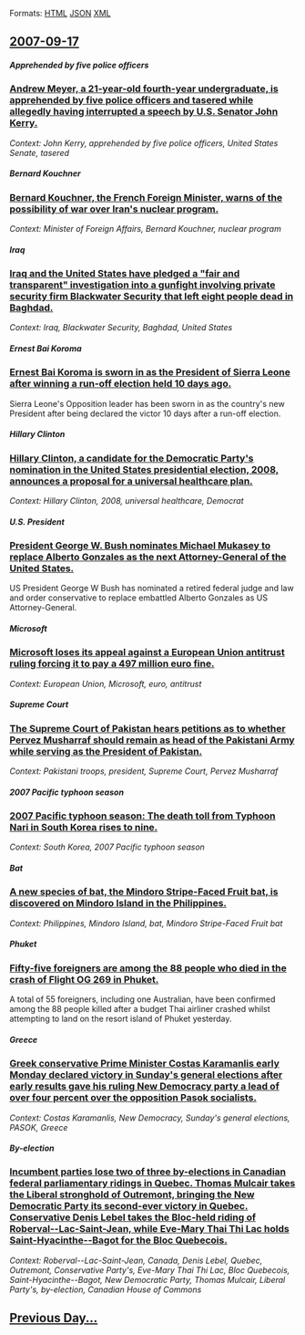 
Formats: [HTML](2007/09/17/index.html)  [JSON](2007/09/17/index.json)  [XML](2007/09/17/index.xml)  

## [2007-09-17](/news/2007/09/17/index.md)

##### Apprehended by five police officers
### [ Andrew Meyer, a 21-year-old fourth-year undergraduate, is apprehended by five police officers and tasered while allegedly having interrupted a speech by U.S. Senator John Kerry.](/news/2007/09/17/andrew-meyer-a-21-year-old-fourth-year-undergraduate-is-apprehended-by-five-police-officers-and-tasered-while-allegedly-having-interrupte.md)
_Context: John Kerry, apprehended by five police officers, United States Senate, tasered_

##### Bernard Kouchner
### [ Bernard Kouchner, the French Foreign Minister, warns of the possibility of war over Iran's nuclear program. ](/news/2007/09/17/bernard-kouchner-the-french-foreign-minister-warns-of-the-possibility-of-war-over-iran-s-nuclear-program.md)
_Context: Minister of Foreign Affairs, Bernard Kouchner, nuclear program_

##### Iraq
### [ Iraq and the United States have pledged a "fair and transparent" investigation into a gunfight involving private security firm Blackwater Security that left eight people dead in Baghdad. ](/news/2007/09/17/iraq-and-the-united-states-have-pledged-a-fair-and-transparent-investigation-into-a-gunfight-involving-private-security-firm-blackwater-s.md)
_Context: Iraq, Blackwater Security, Baghdad, United States_

##### Ernest Bai Koroma
### [ Ernest Bai Koroma is sworn in as the President of Sierra Leone after winning a run-off election held 10 days ago. ](/news/2007/09/17/ernest-bai-koroma-is-sworn-in-as-the-president-of-sierra-leone-after-winning-a-run-off-election-held-10-days-ago.md)
Sierra Leone&#039;s Opposition leader has been sworn in as the country&#039;s new President after being declared the victor 10 days after a run-off election.

##### Hillary Clinton
### [ Hillary Clinton, a candidate for the Democratic Party's nomination in the United States presidential election, 2008, announces a proposal for a universal healthcare plan. ](/news/2007/09/17/hillary-clinton-a-candidate-for-the-democratic-party-s-nomination-in-the-united-states-presidential-election-2008-announces-a-proposal-f.md)
_Context: Hillary Clinton, 2008, universal healthcare, Democrat_

##### U.S. President
### [ President George W. Bush nominates Michael Mukasey to replace Alberto Gonzales as the next Attorney-General of the United States. ](/news/2007/09/17/president-george-w-bush-nominates-michael-mukasey-to-replace-alberto-gonzales-as-the-next-attorney-general-of-the-united-states.md)
US President George W Bush has nominated a retired federal judge and law and order conservative to replace embattled Alberto Gonzales as US Attorney-General.

##### Microsoft
### [ Microsoft loses its appeal against a European Union antitrust ruling forcing it to pay a 497 million euro fine. ](/news/2007/09/17/microsoft-loses-its-appeal-against-a-european-union-antitrust-ruling-forcing-it-to-pay-a-497-million-euro-fine.md)
_Context: European Union, Microsoft, euro, antitrust_

##### Supreme Court
### [ The Supreme Court of Pakistan hears petitions as to whether Pervez Musharraf should remain as head of the Pakistani Army while serving as the President of Pakistan. ](/news/2007/09/17/the-supreme-court-of-pakistan-hears-petitions-as-to-whether-pervez-musharraf-should-remain-as-head-of-the-pakistani-army-while-serving-as-t.md)
_Context: Pakistani troops, president, Supreme Court, Pervez Musharraf_

##### 2007 Pacific typhoon season
### [ 2007 Pacific typhoon season: The death toll from Typhoon Nari in South Korea rises to nine. ](/news/2007/09/17/2007-pacific-typhoon-season-the-death-toll-from-typhoon-nari-in-south-korea-rises-to-nine.md)
_Context: South Korea, 2007 Pacific typhoon season_

##### Bat
### [ A new species of bat, the Mindoro Stripe-Faced Fruit bat, is discovered on Mindoro Island in the Philippines. ](/news/2007/09/17/a-new-species-of-bat-the-mindoro-stripe-faced-fruit-bat-is-discovered-on-mindoro-island-in-the-philippines.md)
_Context: Philippines, Mindoro Island, bat, Mindoro Stripe-Faced Fruit bat_

##### Phuket
### [ Fifty-five foreigners are among the 88 people who died in the crash of Flight OG 269 in Phuket. ](/news/2007/09/17/fifty-five-foreigners-are-among-the-88-people-who-died-in-the-crash-of-flight-og-269-in-phuket.md)
A total of 55 foreigners, including one Australian, have been confirmed among the 88 people killed after a budget Thai airliner crashed whilst attempting to land on the resort island of Phuket yesterday.

##### Greece
### [ Greek conservative Prime Minister Costas Karamanlis early Monday declared victory in Sunday's general elections after early results gave his ruling New Democracy party a lead of over four percent over the opposition Pasok socialists. ](/news/2007/09/17/greek-conservative-prime-minister-costas-karamanlis-early-monday-declared-victory-in-sunday-s-general-elections-after-early-results-gave-hi.md)
_Context: Costas Karamanlis, New Democracy, Sunday's general elections, PASOK, Greece_

##### By-election
### [ Incumbent parties lose two of three by-elections in Canadian federal parliamentary ridings in Quebec. Thomas Mulcair takes the Liberal stronghold of Outremont, bringing the New Democratic Party its second-ever victory in Quebec. Conservative Denis Lebel takes the Bloc-held riding of Roberval--Lac-Saint-Jean, while Eve-Mary Thai Thi Lac holds Saint-Hyacinthe--Bagot for the Bloc Quebecois. ](/news/2007/09/17/incumbent-parties-lose-two-of-three-by-elections-in-canadian-federal-parliamentary-ridings-in-quebec-thomas-mulcair-takes-the-liberal-stro.md)
_Context: Roberval--Lac-Saint-Jean, Canada, Denis Lebel, Quebec, Outremont, Conservative Party's, Eve-Mary Thai Thi Lac, Bloc Quebecois, Saint-Hyacinthe--Bagot, New Democratic Party, Thomas Mulcair, Liberal Party's, by-election, Canadian House of Commons_

## [Previous Day...](/news/2007/09/16/index.md)


